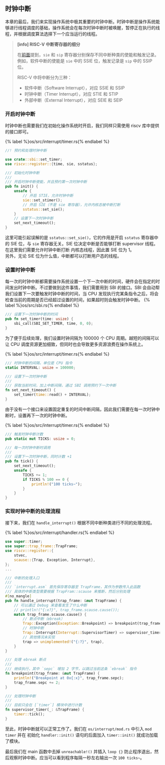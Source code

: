 ## 时钟中断

本章的最后，我们来实现操作系统中极其重要的时钟中断。时钟中断是操作系统能够进行线程调度的基础，操作系统会在每次时钟中断时被唤醒，暂停正在执行的线程，并根据调度算法选择下一个应当运行的线程。

> **[info] RISC-V 中断寄存器的细分**
> 
> 在[前面](part-2.md#指导硬件处理中断的寄存器)提到，`sie` 和 `sip` 寄存器分别保存不同中断种类的使能和触发记录。例如，软件中断的使能是 `sie` 中的 SSIE 位，触发记录是 `sip` 中的 SSIP 位。
> 
> RISC-V 中将中断分为三种：
> - 软件中断（Software Interrupt），对应 SSIE 和 SSIP
> - 时钟中断（Timer Interrupt），对应 STIE 和 STIP
> - 外部中断（External Interrupt），对应 SEIE 和 SEIP

### 开启时钟中断

时钟中断也需要我们在初始化操作系统时开启，我们同样只需使用 riscv 库中提供的接口即可。

{% label %}os/src/interrupt/timer.rs{% endlabel %}
```rust
//! 预约和处理时钟中断

use crate::sbi::set_timer;
use riscv::register::{time, sie, sstatus};

/// 初始化时钟中断
/// 
/// 开启时钟中断使能，并且预约第一次时钟中断
pub fn init() {
    unsafe {
        // 开启 STIE，允许时钟中断
        sie::set_stimer(); 
        // 开启 SIE（不是 sie 寄存器），允许内核态被中断打断
        sstatus::set_sie();
    }
    // 设置下一次时钟中断
    set_next_timeout();
}
```

这里可能引起误解的是 `sstatus::set_sie()`，它的作用是开启 `sstatus` 寄存器中的 SIE 位，与 `sie` 寄存器无关。SIE 位决定中断是否能够打断 supervisor 线程。在这里我们需要允许时钟中断打断 内核态线程，因此置 SIE 位为 1。  
另外，无论 SIE 位为什么值，中断都可以打断用户态的线程。

### 设置时钟中断

每一次的时钟中断都需要操作系统设置一个下一次中断的时间，硬件会在指定的时间发出时钟中断。不过要做到这件事情，我们需要用到 SBI 的接口。SBI 会自动帮我们设置下一次要触发时钟中断的时间，当 CPU 发现执行完某条指令之后，将会检查当前的周期是否已经超过设置的时间，如果超时则会触发时钟中断。
{% label %}os/src/sbi.rs{% endlabel %}
```rust
/// 设置下一次时钟中断的时间
pub fn set_timer(time: usize) {
    sbi_call(SBI_SET_TIMER, time, 0, 0);
}
```

为了便于后续处理，我们设置时钟间隔为 100000 个 CPU 周期。越短的间隔可以让 CPU 调度资源更加细致，但同时也会导致更多资源浪费在操作系统上。

{% label %}os/src/interrupt/timer.rs{% endlabel %}
```rust
/// 时钟中断的间隔，单位是 CPU 指令
static INTERVAL: usize = 100000;

/// 设置下一次时钟中断
/// 
/// 获取当前时间，加上中断间隔，通过 SBI 调用预约下一次中断
fn set_next_timeout() {
    set_timer(time::read() + INTERVAL);
}
```

由于没有一个接口来设置固定重复的时间中断间隔，因此我们需要在每一次时钟中断时，设置再下一次的时钟中断。

{% label %}os/src/interrupt/timer.rs{% endlabel %}
```rust
/// 触发时钟中断计数
pub static mut TICKS: usize = 0;

/// 每一次时钟中断时调用
/// 
/// 设置下一次时钟中断，同时计数 +1
pub fn tick() {
    set_next_timeout();
    unsafe {
        TICKS += 1;
        if TICKS % 100 == 0 {
            println!("100 ticks~");
        }
    }
}
```

### 实现时钟中断的处理流程

接下来，我们在 `handle_interrupt()` 根据不同中断种类进行不同的处理流程。

{% label %}os/src/interrupt/handler.rs{% endlabel %}
```rust
use super::timer;
use super::trap_frame::TrapFrame;
use riscv::register::{
    stvec,
    scause::{Trap, Exception, Interrupt},
};
...

/// 中断的处理入口
/// 
/// `interrupt.asm` 首先保存寄存器至 TrapFrame，其作为参数传入此函数  
/// 具体的中断类型需要根据 TrapFram::scause 来推断，然后分别处理
#[no_mangle]
pub fn handle_interrupt(trap_frame: &mut TrapFrame) {
    // 可以通过 Debug 来查看发生了什么中断
    // println!("{:x?}", trap_frame.scause.cause());
    match trap_frame.scause.cause() {
        // 断点中断（ebreak）
        Trap::Exception(Exception::Breakpoint) => breakpoint(trap_frame),
        // 时钟中断
        Trap::Interrupt(Interrupt::SupervisorTimer) => supervisor_timer(trap_frame),
        // 其他情况未实现
        trap => unimplemented!("{:?}", trap),
    }
}

/// 处理 ebreak 断点
/// 
/// 继续执行，其中 `sepc` 增加 2 字节，以跳过当前这条 `ebreak` 指令
fn breakpoint(trap_frame: &mut TrapFrame) {
    println!("Breakpoint at 0x{:x}", trap_frame.sepc);
    trap_frame.sepc += 2;
}

/// 处理时钟中断
/// 
/// 目前只会在 [`timer`] 模块中进行计数
fn supervisor_timer(_: &TrapFrame) {
    timer::tick();
}
```

至此，时钟中断就可以正常工作了。我们在 `os/interrupt/mod.rs` 中引入 `mod timer` 并在 初始化 `handler::init()` 语句的后面加入 `timer::init()` 就成功加载了模块。

最后我们在 main 函数中去掉 `unreachable!()` 并插入 `loop {}` 防止程序退出，然后观察时钟中断。应当可以看到程序每隔一秒左右输出一次 `100 ticks~`。
